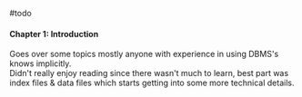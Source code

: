 #todo

#### Chapter 1: Introduction
Goes over some topics mostly anyone with experience in using DBMS's knows implicitly.\
Didn't really enjoy reading since there wasn't much to learn, best part was index files & data files which starts getting into some more technical details.

